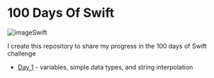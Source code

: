 # 100 Days Of Swift
![imageSwift](https://github.com/Luizrebelatto/100DaysOfSwift/assets/62765965/150601dd-3b0c-40f2-ac0e-b002105bc937)

I create this repository to share my progress in the 100 days of Swift challenge

- [Day 1](https://github.com/Luizrebelatto/100DaysOfSwift) - variables, simple data types, and string interpolation
